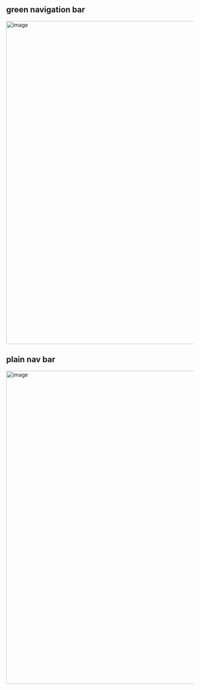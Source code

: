 ## green navigation bar  
<img width="869" alt="image" src="https://github.com/user-attachments/assets/dbc32184-789a-49b5-a018-d81d1b146816">  

## plain nav bar  
<img width="842" alt="image" src="https://github.com/user-attachments/assets/683458f5-cff2-4ea1-9795-8d0b3ef20a2f">  
  
